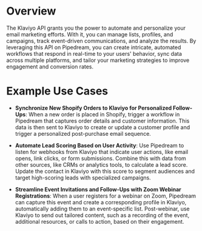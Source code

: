 # Overview

The Klaviyo API grants you the power to automate and personalize your email marketing efforts. With it, you can manage lists, profiles, and campaigns, track event-driven communications, and analyze the results. By leveraging this API on Pipedream, you can create intricate, automated workflows that respond in real-time to your users' behavior, sync data across multiple platforms, and tailor your marketing strategies to improve engagement and conversion rates.

# Example Use Cases

- **Synchronize New Shopify Orders to Klaviyo for Personalized Follow-Ups**: When a new order is placed in Shopify, trigger a workflow in Pipedream that captures order details and customer information. This data is then sent to Klaviyo to create or update a customer profile and trigger a personalized post-purchase email sequence.

- **Automate Lead Scoring Based on User Activity**: Use Pipedream to listen for webhooks from Klaviyo that indicate user actions, like email opens, link clicks, or form submissions. Combine this with data from other sources, like CRMs or analytics tools, to calculate a lead score. Update the contact in Klaviyo with this score to segment audiences and target high-scoring leads with specialized campaigns.

- **Streamline Event Invitations and Follow-Ups with Zoom Webinar Registrations**: When a user registers for a webinar on Zoom, Pipedream can capture this event and create a corresponding profile in Klaviyo, automatically adding them to an event-specific list. Post-webinar, use Klaviyo to send out tailored content, such as a recording of the event, additional resources, or calls to action, based on their engagement.
